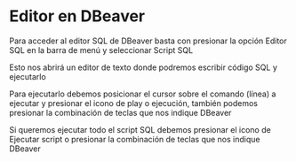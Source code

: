 # **Editor en DBeaver**

Para acceder al editor SQL de DBeaver basta con presionar la opción Editor SQL en la barra de menú y seleccionar Script SQL

Esto nos abrirá un editor de texto donde podremos escribir código SQL y ejecutarlo 

Para ejecutarlo debemos posicionar el cursor sobre el comando (línea) a ejecutar y presionar el icono de play o ejecución, también podemos presionar la combinación de teclas que nos indique DBeaver

Si queremos ejecutar todo el script SQL debemos presionar el icono de Ejecutar script o presionar la combinación de teclas que nos indique DBeaver